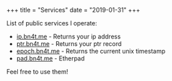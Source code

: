 +++
title = "Services"
date = "2019-01-31"
+++

List of public services I operate:

* [ip.bn4t.me](https://ip.bn4t.me) - Returns your ip address
* [ptr.bn4t.me](https://ptr.bn4t.me) - Returns your ptr record
* [epoch.bn4t.me](https://epoch.bn4t.me) - Returns the current unix timestamp
* [pad.bn4t.me](https://pad.bn4t.me) - Etherpad

Feel free to use them!
